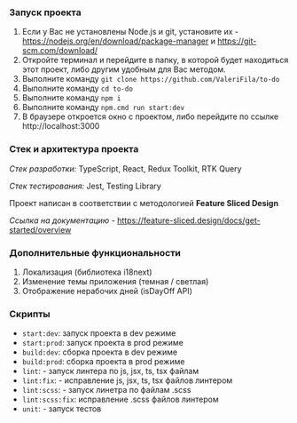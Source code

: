 ### Запуск проекта

1) Если у Вас не установлены Node.js и git, установите их - https://nodejs.org/en/download/package-manager и https://git-scm.com/download/
2) Откройте терминал и перейдите в папку, в которой будет находиться этот проект, либо другим удобным для Вас методом.
3) Выполните команду `git clone https://github.com/ValeriFila/to-do`
4) Выполните команду `cd to-do`
5) Выполните команду `npm i`
6) Выполните команду `npm.cmd run start:dev`
7) В браузере откроется окно с проектом, либо перейдите по ссылке http://localhost:3000


### Стек и архитектура проекта

_Стек разработки:_ TypeScript, React, Redux Toolkit, RTK Query

_Стек тестирования:_ Jest, Testing Library

Проект написан в соответствии с методологией **Feature Sliced Design**

_Ссылка на документацию_ - https://feature-sliced.design/docs/get-started/overview


### Дополнительные функциональности

1. Локализация (библиотека i18next)
2. Изменение темы приложения (темная / светлая)
3. Отображение нерабочих дней (isDayOff API)


### Скрипты

- `start:dev`: запуск проекта в dev режиме
- `start:prod`: запуск проекта в prod режиме
- `build:dev`: сборка проекта в dev режиме
- `build:prod`: сборка проекта в prod режиме
- `lint`: - запуск линтера по js, jsx, ts, tsx файлам
- `lint:fix`: - исправление js, jsx, ts, tsx файлов линтером
- `lint:scss`: - запуск линетра по файлам .scss
- `lint:scss:fix`: исправление .scss файлов линтером
- `unit`: - запуск тестов

